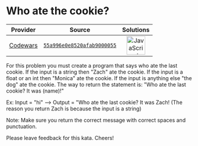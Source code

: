 [_metadata_:generated]: - "true"

# Who ate the cookie?

<!-- INFO TABLE BEGIN -->

| Provider                                        | Source                                                                               | Solutions                                                                                                                                                    |
| :---------------------------------------------: | :----------------------------------------------------------------------------------: | :----------------------------------------------------------------------------------------------------------------------------------------------------------: |
| [Codewars](../../../docs/providers/Codewars.md) | [`55a996e0e8520afab9000055`](https://www.codewars.com/kata/55a996e0e8520afab9000055) | [<img src="https://res.cloudinary.com/rascaltwo/image/upload/v1631924076/javascript_ehszr7.svg" alt="JavaScript" title="JavaScript" width="50" />](solve.js) |

<!-- INFO TABLE END -->

For this problem you must create a program that says who ate the last cookie. If the input is a string then "Zach" ate the cookie. If the input is a float or an int then "Monica" ate the cookie. If the input is anything else "the dog" ate the cookie. The way to return the statement is:
"Who ate the last cookie? It was (name)!"

Ex: Input = "hi" --> Output = "Who ate the last cookie? It was Zach!
(The reason you return Zach is because the input is a string)

Note: Make sure you return the correct message with correct spaces and punctuation.

Please leave feedback for this kata.
Cheers!
